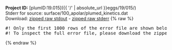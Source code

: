**Project ID:** [plumID:19.015]({{ '/' | absolute_url }}eggs/19/015/)  
Stderr for source:  surface/100_apolar/plumed_kinetics.dat   
Download: [zipped raw stdout](plumed_kinetics.dat.plumed_master.stdout.txt.zip) - [zipped raw stderr](plumed_kinetics.dat.plumed_master.stderr.txt.zip) 
{% raw %}
<pre>
#! Only the first 1000 rows of the error file are shown below
#! To inspect the full error file, please download the zipped raw stderr file above
</pre>
{% endraw %}
